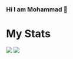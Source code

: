 ### Hi I am Mohammad 👋

<!--
**MSK17A/MSK17A** is a ✨ _special_ ✨ repository because its `README.md` (this file) appears on your GitHub profile.

Here are some ideas to get you started:

- 🔭 I’m currently working on ...
- 🌱 I’m currently learning ...
- 👯 I’m looking to collaborate on ...
- 🤔 I’m looking for help with ...
- 💬 Ask me about ...
- 📫 How to reach me: ...
- 😄 Pronouns: ...
- ⚡ Fun fact: ...
-->

# My Stats
![](http://github-profile-summary-cards.vercel.app/api/cards/profile-details?username=msk17a&theme=dark)
![](http://github-profile-summary-cards.vercel.app/api/cards/repos-per-language?username=msk17a&theme=dark)
